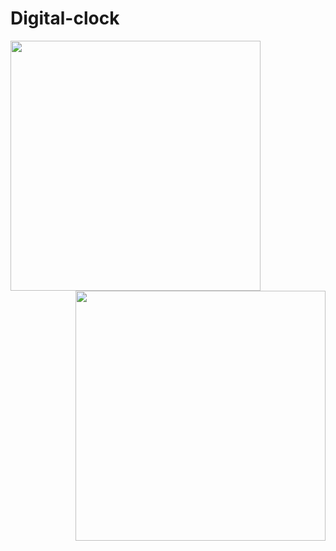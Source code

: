 <p align="center">
    <h1>Digital-clock</h1>
</p>



<img align="left" width="400" src="https://user-images.githubusercontent.com/96917595/172541091-8b324148-b01f-4439-b842-781925e62c57.png">

<img align="right" width="400" src="https://user-images.githubusercontent.com/96917595/172541147-425d6026-ff13-4d50-84f1-c422ceedcacf.png">

